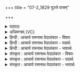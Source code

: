 +++
title = "07-2_1829 युञ्जे वाचम्"

+++
<details><summary>पदपाठः</summary>

यु꣣ञ्जे꣢। वा꣡च꣢꣯म्। श꣣त꣡प꣢दीम्। श꣣त꣢। प꣣दीम्। गा꣡ये꣢꣯। स꣣ह꣡स्र꣢वर्तनि। स꣣ह꣡स्र꣢। व꣣र्तनि। गायत्र꣡म्। त्रै꣡ष्टु꣢꣯भम्। त्रै। स्तु꣣भम्। ज꣡ग꣢꣯त्। १८२९।
</details>

<details><summary>अधिमन्त्रम् (VC)</summary>

- अग्निः
- मृगः
- गायत्री
- षड्जः
</details>

<details><summary>हिन्दी : आचार्य रामनाथ वेदालंकार - विषयः</summary>

अगले मन्त्र में साम का गान करनेवाला कह रहा है।
</details>

<details><summary>हिन्दी : आचार्य रामनाथ वेदालंकार - पदार्थः</summary>

पदार्थान्वयभाषाः -  मैं (शतपदीम्) अनेक पादोंवाली (वाचम्) वेदवाणी को (युञ्जे) प्रयोग में लाता हूँ। साथ ही, (गायत्रम्) गायत्री छन्दवाले साम को, (त्रैष्टुभम्) त्रिष्टुप् छन्दवाले साम को और (जगत्) जगती छन्दवाले साम को और (सहस्रवर्तनि) सहस्र मार्गों से (गाये) गाता हूँ ॥२॥
</details>

<details><summary>हिन्दी : आचार्य रामनाथ वेदालंकार - भावार्थः</summary>

भावार्थभाषाः -  ऋचाओं पर आश्रित सामों के गान से हृदय और सामाजिक वातावरण पवित्र होता है ॥२॥
</details>

<details><summary>संस्कृत : आचार्य रामनाथ वेदालंकार - विषयः</summary>

अथ सामगाता प्राह।
</details>

<details><summary>संस्कृत : आचार्य रामनाथ वेदालंकार - पदार्थः</summary>

पदार्थान्वयभाषाः -  अहम् (शतपदीम्) बहुपादयुक्ताम् (वाचम्) वेदवाचम् (युञ्जे) प्रयुञ्जे,किञ्च (गायत्रम्) गायत्रीछन्दस्कं साम, (त्रैष्टुभम्) त्रिष्टुप्छन्दस्कं साम, (जगत्) जगतीछन्दस्कं साम च (सहस्रवर्तनि) सहस्रवर्त्म यथा स्यात् तथा (गाये) गायामि ॥२॥
</details>

<details><summary>संस्कृत : आचार्य रामनाथ वेदालंकार - भावार्थः</summary>

भावार्थभाषाः -  ऋच्यध्यूढानां साम्नां गानेन हृदयं सामाजिकं वातावरणं च पवित्रं जायते ॥२॥
</details>